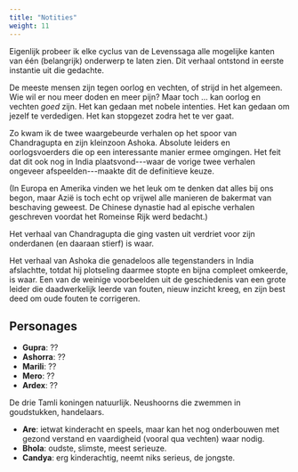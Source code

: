 ```yaml
---
title: "Notities"
weight: 11
---
```


Eigenlijk probeer ik elke cyclus van de Levenssaga alle mogelijke kanten van één (belangrijk) onderwerp te laten zien. Dit verhaal ontstond in eerste instantie uit die gedachte.

De meeste mensen zijn tegen oorlog en vechten, of strijd in het algemeen. Wie wil er nou meer doden en meer pijn? Maar toch ... kan oorlog en vechten _goed_ zijn. Het kan gedaan met nobele intenties. Het kan gedaan om jezelf te verdedigen. Het kan stopgezet zodra het te ver gaat.

Zo kwam ik de twee waargebeurde verhalen op het spoor van Chandragupta en zijn kleinzoon Ashoka. Absolute leiders en oorlogsvoerders die op een interessante manier ermee omgingen. Het feit dat dit ook nog in India plaatsvond---waar de vorige twee verhalen ongeveer afspeelden---maakte dit de definitieve keuze. 

(In Europa en Amerika vinden we het leuk om te denken dat alles bij ons begon, maar Azië is toch echt op vrijwel alle manieren de bakermat van beschaving geweest. De Chinese dynastie had al epische verhalen geschreven voordat het Romeinse Rijk werd bedacht.)

Het verhaal van Chandragupta die ging vasten uit verdriet voor zijn onderdanen (en daaraan stierf) is waar.

Het verhaal van Ashoka die genadeloos alle tegenstanders in India afslachtte, totdat hij plotseling daarmee stopte en bijna compleet omkeerde, is waar. Een van de weinige voorbeelden uit de geschiedenis van een grote leider die daadwerkelijk leerde van fouten, nieuw inzicht kreeg, en zijn best deed om oude fouten te corrigeren.





## Personages

* **Gupra**: ??
* **Ashorra**: ??
* **Marili**: ??
* **Mero**: ??
* **Ardex**: ??


De drie Tamli koningen natuurlijk. Neushoorns die zwemmen in goudstukken, handelaars.
* **Are**: ietwat kinderacht en speels, maar kan het nog onderbouwen met gezond verstand en vaardigheid (vooral qua vechten) waar nodig.
* **Bhola**: oudste, slimste, meest serieuze.
* **Candya**: erg kinderachtig, neemt niks serieus, de jongste.










